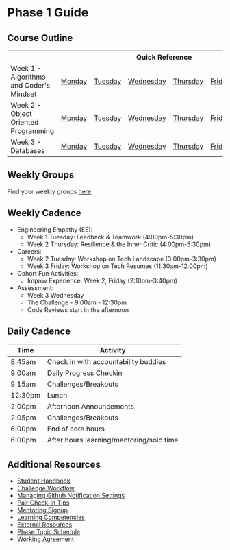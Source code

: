 # Phase 1 Guide

## Course Outline

<table>
  <tr>
    <th></th>
    <th colspan="6">Quick Reference</th>
  </tr>

  <tr>
    <td>Week 1 - Algorithms and Coder's Mindset</td>
    <td><a href="./week-1/monday.md">Monday</a></a></td>
    <td><a href="./week-1/tuesday.md">Tuesday</a></td>
    <td><a href="./week-1/wednesday.md">Wednesday</a></td>
    <td><a href="./week-1/thursday.md">Thursday</a></td>
    <td><a href="./week-1/friday.md">Friday</a></td>
    <td><a href="./week-1/weekend.md">Weekend</a></td>
  </tr>

  <tr>
    <td>Week 2 - Object Oriented Programming</td>
    <td><a href="./week-2/monday.md">Monday</a></td>
    <td><a href="./week-2/tuesday.md">Tuesday</a></td>
    <td><a href="./week-2/wednesday.md">Wednesday</a></td>
    <td><a href="./week-2/thursday.md">Thursday</a></td>
    <td><a href="./week-2/friday.md">Friday</a></td>
    <td><a href="./week-2/weekend.md">Weekend</a></td>
  </tr>

  <tr>
    <td>Week 3 - Databases</td>
    <td><a href="./week-3/monday.md">Monday</a></td>
    <td><a href="./week-3/tuesday.md">Tuesday</a></td>
    <td><a href="./week-3/wednesday.md">Wednesday</a></td>
    <td><a href="./week-3/thursday.md">Thursday</a></td>
    <td><a href="./week-3/friday.md">Friday</a></td>
    <td><a href="./week-3/weekend.md">Weekend</a></td>
  </tr>
</table>

## Weekly Groups

Find your weekly groups [here](../../wiki/Groups).

## Weekly Cadence

- Engineering Empathy (EE):
  - Week 1 Tuesday: Feedback & Teamwork (4:00pm-5:30pm)
  - Week 2 Thursday: Resilience & the Inner Critic (4:00pm-5:30pm)
- Careers:
  - Week 2 Tuesday: Workshop on Tech Landscape (3:00pm-3:30pm)
  - Week 3 Friday: Workshop on Tech Resumes (11:30am-12:00pm)
- Cohort Fun Activities:
  - Improv Experience: Week 2, Friday (2:10pm-3:40pm)
- Assessment:
  - Week 3 Wednesday
  - The Challenge - 9:00am - 12:30pm
  - Code Reviews start in the afternoon

## Daily Cadence

Time    | Activity
---     | ---
8:45am  | Check in with accountability buddies
9:00am  | Daily Progress Checkin
9:15am  | Challenges/Breakouts
12:30pm | Lunch
2:00pm  | Afternoon Announcements
2:05pm  | Challenges/Breakouts
6:00pm  | End of core hours
6:00pm  | After hours learning/mentoring/solo time

## Additional Resources
- [Student Handbook](../../../student-handbook)
- [Challenge Workflow](resources/how_to_work_a_challenge.md)
- [Managing Github Notification Settings](resources/github-notification-settings.md)
- [Pair Check-in Tips](resources/pair-checkin-tips.md)
- [Mentoring Signup](http://mentoring.devbootcamp.com/)
- [Learning Competencies](resources/competencies.md)
- [External Resources](resources/resources.md)
- [Phase Topic Schedule](resources/schedule.md)
- [Working Agreement](resources/working-agreement.md)
